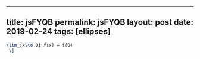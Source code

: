 ---
 title: jsFYQB
 permalink: jsFYQB
 layout: post
 date: 2019-02-24
 tags: [ellipses]
 ---

```latex \[
\lim_{x\to 0} f(x) = f(0)
 \]
```